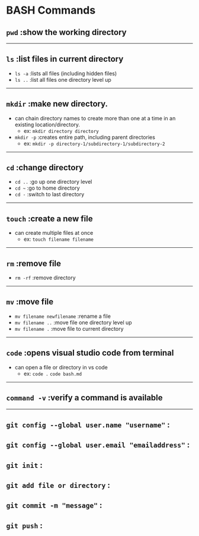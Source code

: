 # BASH Commands
## `pwd` :show the working directory
---
## `ls` :list files in current directory
* `ls -a` :lists all files (including hidden files)
* `ls ..` :list all files one directory level up
---
## `mkdir` :make new directory. 
* can chain directory names to create more than one at a time in an existing location/directory.
    * ex: `mkdir directory directory`
* `mkdir -p` :creates entire path, including parent directories
  * ex: `mkdir -p directory-1/subdirectory-1/subdirectory-2`
---
## `cd` :change directory
* `cd ..` :go up one directory level
* `cd ~` :go to home directory
* `cd -` :switch to last directory
---
## `touch` :create a new file
* can create multiple files at once
    * ex: `touch filename filename`
---
## `rm` :remove file
* `rm -rf` :remove directory
---
## `mv` :move file
* `mv filename newfilename` :rename a file
* `mv filename ..` :move file one directory level up
* `mv filename .` :move file to current directory
---
## `code` :opens visual studio code from terminal
* can open a file or directory in vs code
  * ex: `code .` `code bash.md`
---
## `command -v` :verify a command is available
---
## `git config --global user.name "username"` : 
## `git config --global user.email "emailaddress"` :
## `git init` :
## `git add file or directory` :
## `git commit -m "message"` :
## `git push` :